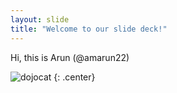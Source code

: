 ```yaml
---
layout: slide
title: "Welcome to our slide deck!"
---
```


Hi, this is Arun (@amarun22)

![dojocat](https://octodex.github.com/images/dojocat.jpg)
{: .center}
